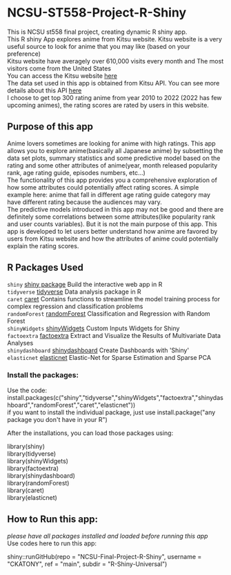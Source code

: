 # NCSU-ST558-Project-R-Shiny

This is NCSU st558 final project, creating dynamic R shiny app.  
This R shiny App explores anime from Kitsu website. Kitsu website is a very useful source to look for anime that you may like (based on your preference)  
Kitsu website have averagely over 610,000 visits every month and The most visitors come from the United States  
You can access the Kitsu website [here](https://kitsu.io/explore/anime)  
The data set used in this app is obtained from Kitsu API. You can see more details about this API [here](https://kitsu.docs.apiary.io/#)  
I choose to get top 300 rating anime from year 2010 to 2022 (2022 has few upcoming animes), the rating scores are rated by users in this website.  

## Purpose of this app 
Anime lovers sometimes are looking for anime with high ratings. This app allows you to explore anime(basically all Japanese anime) by subsetting the data set plots, summary statistics and some predictive model based on the rating and some other attributes of anime(year, month released popularity rank, age rating guide, episodes numbers, etc...)  
The functionality of this app provides you a comprehensive exploration of how some attributes could potentially affect rating scores. A simple example here: anime that fall in different age rating guide category may have different rating because the audiences may vary.  
The predictive models introduced in this app may not be good and there are definitely some correlations between some attributes(like popularity rank and user counts variables). But it is not the main purpose of this app. This app is developed to let users better understand how anime are favored by users from Kitsu website and how the attributes of anime could potentially explain the rating scores.  

## R Packages Used 

`shiny` [shiny package](https://www.rdocumentation.org/packages/shiny/versions/1.7.1) Build the interactive web app in R  
`tidyverse` [tidyverse](https://www.tidyverse.org/) Data analysis package in R  
`caret` [caret](https://cran.r-project.org/web/packages/caret/vignettes/caret.html) Contains functions to streamline the model training process for complex regression and classification problems  
`randomForest` [randomForest](https://www.rdocumentation.org/packages/randomForest/versions/4.6-14/topics/randomForest) Classification and Regression with Random Forest  
`shinyWidgets` [shinyWidgets](https://cran.r-project.org/web/packages/shinyWidgets/index.html) Custom Inputs Widgets for Shiny  
`factoextra` [factoextra](https://cran.r-project.org/web/packages/factoextra/index.html) Extract and Visualize the Results of Multivariate Data Analyses  
`shinydashboard` [shinydashboard](https://cran.r-project.org/web/packages/shinydashboard/index.html)  Create Dashboards with 'Shiny'  
`elasticnet` [elasticnet](https://cran.r-project.org/web/packages/elasticnet/index.html) Elastic-Net for Sparse Estimation and Sparse PCA  

### Install the packages:

Use the code:  
install.packages(c("shiny","tidyverse","shinyWidgets","factoextra","shinydashboard","randomForest","caret","elasticnet"))  
if you want to install the individual package, just use install.package("any package you don't have in your R")  

After the installations, you can load those packages using:  

library(shiny)  
library(tidyverse)  
library(shinyWidgets)  
library(factoextra)  
library(shinydashboard)  
library(randomForest)  
library(caret)  
library(elasticnet)  


## How to Run this app:

_please have all packages installed and loaded before running this app_  
Use codes here to run this app:  

shiny::runGitHub(repo = "NCSU-Final-Project-R-Shiny",
                 username = "CKATONY",
                 ref = "main",
                 subdir = "R-Shiny-Universal")  






















